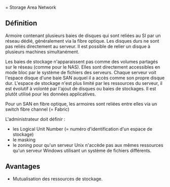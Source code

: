 = Storage Area Network

## Définition
Armoire contenant plusieurs baies de disques qui sont reliées au SI par un réseau dédié, généralement via la fibre optique. 
Les disques durs ne sont pas reliés directement au serveur. Il est possible de relier un disque à plusieurs machines simultanément. 

Les baies de stockage n'apparaissent pas comme des volumes partagés sur le réseau (comme pour le NAS). Elles sont directement accessibles en mode bloc par le système de fichiers des serveurs.
Chaque serveur voit l'espace disque d'une baie SAN auquel il a accès comme son propre disque dur. 
L'espace de stockage n'est plus limité par les ressources du serveur, il est évolutif à volonté par l'ajout de disques ou baies de stockages. 
Il est plutôt utilisé pour les données applicatives. 

Pour un SAN en fibre optique, les armoires sont reliées entre elles via un switch fibre channel (= Fabric)

L'administrateur doit définir : 
- les Logical Unit Number (= numéro d'identification d'un espace de stockage)
- le masking
- le zoning
pour qu'un serveur Unix n'accède pas aux mêmes ressources qu'un serveur Windows utilisant un système de fichiers différents. 

## Avantages
- Mutualisation des ressources de stockage. 
